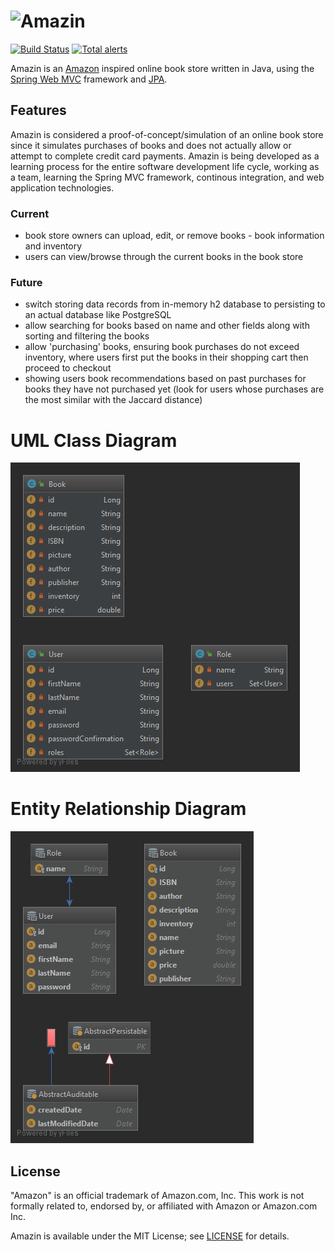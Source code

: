 # ![Amazin](http://i63.tinypic.com/evdpcj.png)
[![Build Status](https://travis-ci.org/amazin-team/Amazin-online-bookstore.svg?branch=master)](https://travis-ci.org/amazin-team/Amazin-online-bookstore)
[![Total alerts](https://img.shields.io/lgtm/alerts/g/amazin-team/Amazin-online-bookstore.svg?logo=lgtm&logoWidth=18)](https://lgtm.com/projects/g/amazin-team/Amazin-online-bookstore/alerts/)

Amazin is an [Amazon] inspired online book store written in Java, using the [Spring Web MVC] framework and [JPA].

[Amazon]: https://amazon.com
[Spring Web MVC]: https://docs.spring.io/spring/docs/current/spring-framework-reference/web.html
[JPA]: https://www.ibm.com/support/knowledgecenter/en/SSEQTP_liberty/com.ibm.websphere.wlp.doc/ae/cwlp_jpa.html

## Features

Amazin is considered a proof-of-concept/simulation of an online book store since it simulates purchases of books and does not actually allow or attempt to complete credit card payments. Amazin is being developed as a learning process for the entire software development life cycle, working as a team, learning the Spring MVC framework, continous integration, and web application technologies.

### Current

- book store owners can upload, edit, or remove books - book information and inventory
- users can view/browse through the current books in the book store

### Future

- switch storing data records from in-memory h2 database to persisting to an actual database like PostgreSQL
- allow searching for books based on name and other fields along with sorting and filtering the books
- allow 'purchasing' books, ensuring book purchases do not exceed inventory, where users first put the books in their shopping cart then proceed to checkout
- showing users book recommendations based on past purchases for books they have not purchased yet (look for users whose purchases are the most similar with the Jaccard distance)

# UML Class Diagram

![UML Class Diagram](diagrams/ModelsUMLClassDiagram.png)

# Entity Relationship Diagram

![Entity Relationship Diagram](diagrams/EntityRelationshipDiagram.png)

## License

"Amazon" is an official trademark of Amazon.com, Inc. This work is not formally related to, endorsed by, or affiliated with Amazon or Amazon.com Inc.

Amazin is available under the MIT License; see [LICENSE](LICENSE) for details.
